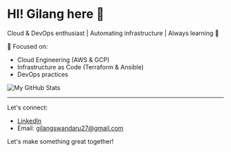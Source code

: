# HI! Gilang here 👋

Cloud & DevOps enthusiast | Automating infrastructure | Always learning 🚀

🚀 Focused on:
- Cloud Engineering (AWS & GCP)
- Infrastructure as Code (Terraform & Ansible)
- DevOps practices

![My GitHub Stats](https://camo.githubusercontent.com/239d5ce845aaaa4c9f65bc14156fa7cac3e8d62e90f841556881203e6b259cf0/68747470733a2f2f6769746875622d726561646d652d73746174732e76657263656c2e6170702f6170692f746f702d6c616e67732f3f757365726e616d653d6d6174746e26686964653d68746d6c)

---

Let's connect:
- [LinkedIn](https://linkedin.com/in/gilang-swandaru)
- Email: gilangswandaru27@gmail.com

Let's make something great together!
